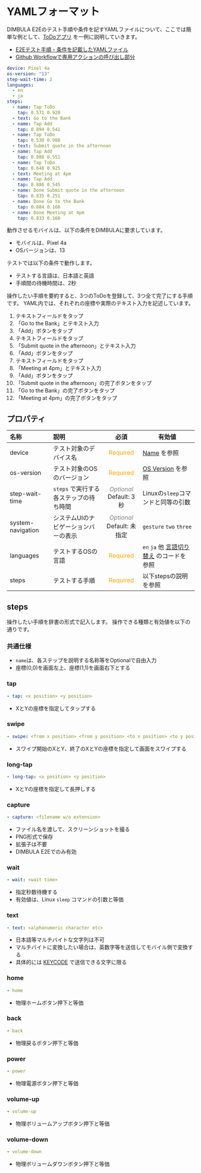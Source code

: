 # YAMLフォーマット

DIMBULA E2Eのテスト手順や条件を記すYAMLファイルについて、ここでは簡単な例として、[ToDoアプリ](https://github.com/kunimasu-com/DIMBULA-simple-tap-text-input) を一例に説明していきます。

* [E2Eテスト手順・条件を記載したYAMLファイル](https://github.com/kunimasu-com/DIMBULA-simple-tap-text-input/blob/main/.dimbula/e2e/main/pixel4a.yml)
* [Github Workflowで専用アクションの呼び出し部分](https://github.com/kunimasu-com/DIMBULA-simple-tap-text-input/blob/main/.github/workflows/build.yml#L36)

```yaml
device: Pixel 4a
os-version: "13"
step-wait-time: 2
languages:
  - en
  - ja
steps:
  - name: Tap ToDo
    tap: 0.571 0.920
  - text: Go to the Bank
  - name: Tap Add
    tap: 0.894 0.541
  - name: Tap ToDo
    tap: 0.530 0.908
  - text: Submit quote in the afternoon
  - name: Tap Add
    tap: 0.888 0.551
  - name: Tap ToDo
    tap: 0.648 0.925
  - text: Meeting at 4pm
  - name: Tap Add
    tap: 0.886 0.545
  - name: Done Submit quote in the afternoon
    tap: 0.835 0.251
  - name: Done Go to the Bank
    tap: 0.884 0.168
  - name: Done Meeting at 4pm
    tap: 0.833 0.160
```

動作させるモバイルは、以下の条件をDIMBULAに要求しています。

* モバイルは、Pixel 4a
* OSバージョンは、13

テストでは以下の条件で動作します。
* テストする言語は、日本語と英語
* 手順間の待機時間は、2秒

操作したい手順を要約すると、3つのToDoを登録して、3つ全て完了にする手順です。
YAML内では、それぞれの座標や実際のテキスト入力を記述しています。
1. テキストフィールドをタップ
2. 「Go to the Bank」とテキスト入力
3. 「Add」ボタンをタップ
4. テキストフィールドをタップ
5. 「Submit quote in the afternoon」とテキスト入力
6. 「Add」ボタンをタップ
7. テキストフィールドをタップ
8. 「Meeting at 4pm」とテキスト入力
9. 「Add」ボタンをタップ
10. 「Submit quote in the afternoon」の完了ボタンをタップ
11. 「Go to the Bank」の完了ボタンをタップ
12. 「Meeting at 4pm」の完了ボタンをタップ

## プロパティ

| 名称                | 説明                      |                             必須                             | 有効値                                                                |
|:------------------|:------------------------|:----------------------------------------------------------:|--------------------------------------------------------------------|
| device            | テスト対象のデバイス名             |            <font color="orange">Required</font>            | [Name](https://dimbula-web.kunimasu.com/support/devices) を参照       | 
| os-version        | テスト対象のOSのバージョン          |            <font color="orange">Required</font>            | [OS Version](https://dimbula-web.kunimasu.com/support/devices) を参照 |
| step-wait-time    | `steps` で実行する各ステップの待ち時間 | <font color="grey"><i>Optional</i></font><br/>Default: 3秒  | Linuxの`sleep`コマンドと同等の引数                                            |
| system-navigation | システムUIのナビゲーションバーの表示     | <font color="grey"><i>Optional</i></font><br/>Default: 未指定 | `gesture` `two` `three`                                            |
| languages         | テストするOSの言語              |            <font color="orange">Required</font>            | `en` `ja` 他 [言語切り替え](../docs/change_language.md) のコードを参照                   |
| steps             | テストする手順                 |            <font color="orange">Required</font>            | 以下stepsの説明を参照                                                      |


## steps

操作したい手順を辞書の形式で記入します。
操作できる種類と有効値を以下の通りです。

### 共通仕様
* `name`は、各ステップを説明する名称等をOptionalで自由入力
* 座標(0,0)を画面左上、座標(1,1)を画面右下とする

### tap
```yaml
- tap: <x position> <y position>
``` 
* XとYの座標を指定してタップする

### swipe
```yaml
- swipe: <from x position> <from y position> <to x position> <to y position>
```
* スワイプ開始のXとY、終了のXとYの座標を指定して画面をスワイプする

### long-tap
```yaml
- long-tap: <x position> <y position>
```
* XとYの座標を指定して長押しする

### capture
```yaml
- capture: <filename w/o extension>
```
* ファイル名を渡して、スクリーンショットを撮る
* PNG形式で保存
* 拡張子は不要
* DIMBULA E2Eでのみ有効

### wait
```yaml
- wait: <wait time>
```
* 指定秒数待機する
* 有効値は、Linux `sleep` コマンドの引数と等価

### text
```yaml
- text: <alphanumeric character etc>
```
* 日本語等マルチバイトな文字列は不可
* マルチバイトに変換したい場合は、英数字等を送信してモバイル側で変換する
* 具体的には [KEYCODE](https://developer.android.com/reference/android/view/KeyEvent) で送信できる文字に限る

### home
```yaml
- home
```
* 物理ホームボタン押下と等価

### back
```yaml
- back
```
* 物理戻るボタン押下と等価

### power
```yaml
- power
```
* 物理電源ボタン押下と等価

### volume-up
```yaml
- volume-up
```
* 物理ボリュームアップボタン押下と等価

### volume-down
```yaml
- volume-down
```
* 物理ボリュームダウンボタン押下と等価

